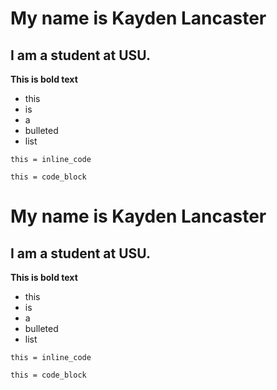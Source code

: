# My name is Kayden Lancaster
## I am a student at USU.

**This is bold text**
* this
* is 
* a
* bulleted
* list

`this = inline_code`

```
this = code_block
```

# My name is Kayden Lancaster
## I am a student at USU.

**This is bold text**
* this
* is
* a
* bulleted
* list

`this = inline_code`

```
this = code_block
```
